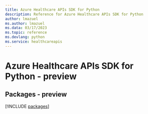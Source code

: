 ```yaml
---
title: Azure Healthcare APIs SDK for Python
description: Reference for Azure Healthcare APIs SDK for Python
author: lmazuel
ms.author: lmazuel
ms.data: 03/17/2023
ms.topic: reference
ms.devlang: python
ms.service: healthcareapis
---
```

# Azure Healthcare APIs SDK for Python - preview
## Packages - preview
[!INCLUDE [packages](healthcare-apis-index.md)]